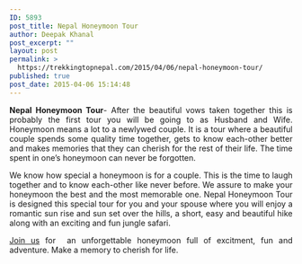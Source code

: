 ```yaml
---
ID: 5893
post_title: Nepal Honeymoon Tour
author: Deepak Khanal
post_excerpt: ""
layout: post
permalink: >
  https://trekkingtopnepal.com/2015/04/06/nepal-honeymoon-tour/
published: true
post_date: 2015-04-06 15:14:48
---
```

<p style="text-align: justify;"><strong>Nepal Honeymoon Tour</strong>- After the beautiful vows taken together this is probably the first tour you will be going to as Husband and Wife. Honeymoon means a lot to a newlywed couple. It is a tour where a beautiful couple spends some quality time together, gets to know each-other better and makes memories that they can cherish for the rest of their life. The time spent in one’s honeymoon can never be forgotten.</p>
<p style="text-align: justify;">We know how special a honeymoon is for a couple. This is the time to laugh together and to know each-other like never before. We assure to make your honeymoon the best and the most memorable one. Nepal Honeymoon Tour is designed this special tour for you and your spouse where you will enjoy a romantic sun rise and sun set over the hills, a short, easy and beautiful hike along with an exciting and fun jungle safari.</p>
<p style="text-align: justify;"><a href="http://oshoadventure.com/contact/">Join us</a> for  an unforgettable honeymoon full of excitment, fun and adventure. Make a memory to cherish for life.</p>
<p style="text-align: justify;"></p>